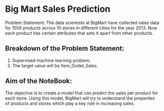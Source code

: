 # Big Mart Sales Prediction
Problem Statement: The data scientists at BigMart have collected sales data for 1559 products across 10 stores in different cities for the year 2013. Now each product has certain attributes that sets it apart from other products.  

## Breakdown of the Problem Statement: 
1) Supervised machine learning problem. 
2) The target value will be Item_Outlet_Sales. 

## Aim of the NoteBook: 
The objective is to create a model that can predict the sales per product for each store. Using this model, BigMart will try to understand the properties of products and stores which play a key role in increasing sales.
